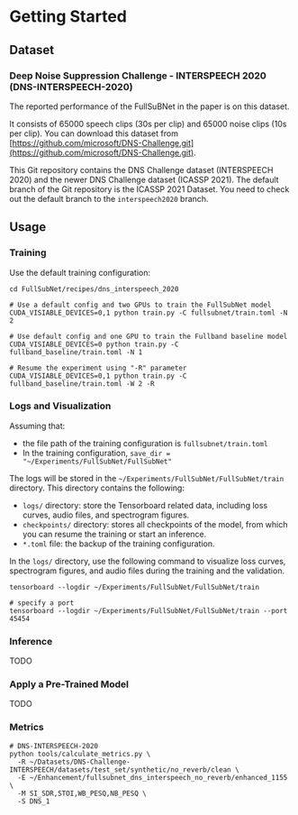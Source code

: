 # Getting Started

## Dataset

### Deep Noise Suppression Challenge - INTERSPEECH 2020 (DNS-INTERSPEECH-2020)

The reported performance of the FullSuBNet in the paper is on this dataset. 

It consists of 65000 speech clips (30s per clip) and 65000 noise clips (10s
per clip). You can download this dataset from [https://github.com/microsoft/DNS-Challenge.git](https://github.com/microsoft/DNS-Challenge.git).

This Git repository contains the DNS Challenge dataset (INTERSPEECH 2020) and the newer DNS Challenge dataset (ICASSP 2021). The default branch of the
Git repository is the ICASSP 2021 Dataset. You need to check out the default branch to the `interspeech2020` branch.

## Usage

### Training

Use the default training configuration:

```shell
cd FullSubNet/recipes/dns_interspeech_2020

# Use a default config and two GPUs to train the FullSubNet model
CUDA_VISIABLE_DEVICES=0,1 python train.py -C fullsubnet/train.toml -N 2

# Use default config and one GPU to train the Fullband baseline model
CUDA_VISIABLE_DEVICES=0 python train.py -C fullband_baseline/train.toml -N 1

# Resume the experiment using "-R" parameter
CUDA_VISIABLE_DEVICES=0,1 python train.py -C fullband_baseline/train.toml -W 2 -R
```

### Logs and Visualization

Assuming that:

- the file path of the training configuration is `fullsubnet/train.toml`
- In the training configuration, `save_dir = "~/Experiments/FullSubNet/FullSubNet"`

The logs will be stored in the `~/Experiments/FullSubNet/FullSubNet/train` directory. This directory contains the following:

- `logs/` directory: store the Tensorboard related data, including loss curves, audio files, and spectrogram figures.
- `checkpoints/` directory: stores all checkpoints of the model, from which you can resume the training or start an inference.
- `*.toml` file: the backup of the training configuration.

In the `logs/` directory, use the following command to visualize loss curves, spectrogram figures, and audio files during the training and the
validation.

```shell
tensorboard --logdir ~/Experiments/FullSubNet/FullSubNet/train

# specify a port
tensorboard --logdir ~/Experiments/FullSubNet/FullSubNet/train --port 45454
```

### Inference

TODO

### Apply a Pre-Trained Model

TODO

### Metrics

```shell
# DNS-INTERSPEECH-2020
python tools/calculate_metrics.py \
  -R ~/Datasets/DNS-Challenge-INTERSPEECH/datasets/test_set/synthetic/no_reverb/clean \
  -E ~/Enhancement/fullsubnet_dns_interspeech_no_reverb/enhanced_1155 \
  -M SI_SDR,STOI,WB_PESQ,NB_PESQ \
  -S DNS_1
```